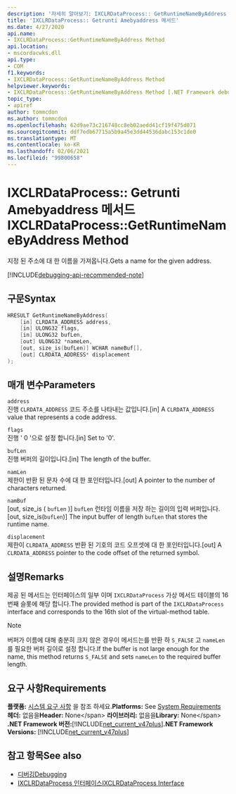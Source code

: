 ```yaml
---
description: '자세히 알아보기: IXCLRDataProcess:: GetRuntimeNameByAddress 메서드'
title: 'IXCLRDataProcess:: Getrunti Amebyaddress 메서드'
ms.date: 4/27/2020
api.name:
- IXCLRDataProcess::GetRuntimeNameByAddress Method
api.location:
- mscordacwks.dll
api.type:
- COM
f1.keywords:
- IXCLRDataProcess::GetRuntimeNameByAddress Method
helpviewer.keywords:
- IXCLRDataProcess::GetRuntimeNameByAddress Method [.NET Framework debugging]
topic_type:
- apiref
author: tommcdon
ms.author: tommcdon
ms.openlocfilehash: 62d9ae73c216748cc8eb02aedd41cf19f475d071
ms.sourcegitcommit: ddf7edb67715a5b9a45e3dd44536dabc153c1de0
ms.translationtype: MT
ms.contentlocale: ko-KR
ms.lasthandoff: 02/06/2021
ms.locfileid: "99800658"
---
```

# <a name="ixclrdataprocessgetruntimenamebyaddress-method"></a><span data-ttu-id="b9698-103">IXCLRDataProcess:: Getrunti Amebyaddress 메서드</span><span class="sxs-lookup"><span data-stu-id="b9698-103">IXCLRDataProcess::GetRuntimeNameByAddress Method</span></span>

<span data-ttu-id="b9698-104">지정 된 주소에 대 한 이름을 가져옵니다.</span><span class="sxs-lookup"><span data-stu-id="b9698-104">Gets a name for the given address.</span></span>

[!INCLUDE[debugging-api-recommended-note](../../../../includes/debugging-api-recommended-note.md)]

## <a name="syntax"></a><span data-ttu-id="b9698-105">구문</span><span class="sxs-lookup"><span data-stu-id="b9698-105">Syntax</span></span>

```cpp
HRESULT GetRuntimeNameByAddress(
    [in] CLRDATA_ADDRESS address,
    [in] ULONG32 flags,
    [in] ULONG32 bufLen,
    [out] ULONG32 *nameLen,
    [out, size_is(bufLen)] WCHAR nameBuf[],
    [out] CLRDATA_ADDRESS* displacement
);
```

## <a name="parameters"></a><span data-ttu-id="b9698-106">매개 변수</span><span class="sxs-lookup"><span data-stu-id="b9698-106">Parameters</span></span>

`address`\
<span data-ttu-id="b9698-107">진행 `CLRDATA_ADDRESS` 코드 주소를 나타내는 값입니다.</span><span class="sxs-lookup"><span data-stu-id="b9698-107">[in] A `CLRDATA_ADDRESS` value that represents a code address.</span></span>

`flags`\
<span data-ttu-id="b9698-108">진행 ' 0 '으로 설정 합니다.</span><span class="sxs-lookup"><span data-stu-id="b9698-108">[in] Set to '0'.</span></span>

`bufLen`\
<span data-ttu-id="b9698-109">진행 버퍼의 길이입니다.</span><span class="sxs-lookup"><span data-stu-id="b9698-109">[in] The length of the buffer.</span></span>

`namLen`\
<span data-ttu-id="b9698-110">제한이 반환 된 문자 수에 대 한 포인터입니다.</span><span class="sxs-lookup"><span data-stu-id="b9698-110">[out] A pointer to the number of characters returned.</span></span>

`namBuf`\
<span data-ttu-id="b9698-111">[out, size_is ( `bufLen` )] `bufLen` 런타임 이름을 저장 하는 길이의 입력 버퍼입니다.</span><span class="sxs-lookup"><span data-stu-id="b9698-111">[out, size_is(`bufLen`)] The input buffer of length `bufLen` that stores the runtime name.</span></span>

`displacement`\
<span data-ttu-id="b9698-112">제한이 `CLRDATA_ADDRESS` 반환 된 기호의 코드 오프셋에 대 한 포인터입니다.</span><span class="sxs-lookup"><span data-stu-id="b9698-112">[out] A `CLRDATA_ADDRESS` pointer to the code offset of the returned symbol.</span></span>

## <a name="remarks"></a><span data-ttu-id="b9698-113">설명</span><span class="sxs-lookup"><span data-stu-id="b9698-113">Remarks</span></span>

<span data-ttu-id="b9698-114">제공 된 메서드는 인터페이스의 일부 이며 `IXCLRDataProcess` 가상 메서드 테이블의 16 번째 슬롯에 해당 합니다.</span><span class="sxs-lookup"><span data-stu-id="b9698-114">The provided method is part of the `IXCLRDataProcess` interface and corresponds to the 16th slot of the virtual-method table.</span></span>

> [!NOTE]
> <span data-ttu-id="b9698-115">버퍼가 이름에 대해 충분히 크지 않은 경우이 메서드는를 반환 하 `S_FALSE` 고 `nameLen` 를 필요한 버퍼 길이로 설정 합니다.</span><span class="sxs-lookup"><span data-stu-id="b9698-115">If the buffer is not large enough for the name, this method returns `S_FALSE` and sets `nameLen` to the required buffer length.</span></span>

## <a name="requirements"></a><span data-ttu-id="b9698-116">요구 사항</span><span class="sxs-lookup"><span data-stu-id="b9698-116">Requirements</span></span>

<span data-ttu-id="b9698-117">**플랫폼:** [시스템 요구 사항](../../get-started/system-requirements.md) 을 참조 하세요.</span><span class="sxs-lookup"><span data-stu-id="b9698-117">**Platforms:** See [System Requirements](../../get-started/system-requirements.md)</span></span>\
<span data-ttu-id="b9698-118">**헤더:** 없음을</span><span class="sxs-lookup"><span data-stu-id="b9698-118">**Header:** None\</span></span>
<span data-ttu-id="b9698-119">**라이브러리:** 없음을</span><span class="sxs-lookup"><span data-stu-id="b9698-119">**Library:** None\</span></span>
<span data-ttu-id="b9698-120">**.NET Framework 버전:**[!INCLUDE[net_current_v47plus](../../../../includes/net-current-v47plus.md)]</span><span class="sxs-lookup"><span data-stu-id="b9698-120">**.NET Framework Versions:** [!INCLUDE[net_current_v47plus](../../../../includes/net-current-v47plus.md)]</span></span>

## <a name="see-also"></a><span data-ttu-id="b9698-121">참고 항목</span><span class="sxs-lookup"><span data-stu-id="b9698-121">See also</span></span>

- [<span data-ttu-id="b9698-122">디버깅</span><span class="sxs-lookup"><span data-stu-id="b9698-122">Debugging</span></span>](index.md)
- [<span data-ttu-id="b9698-123">IXCLRDataProcess 인터페이스</span><span class="sxs-lookup"><span data-stu-id="b9698-123">IXCLRDataProcess Interface</span></span>](ixclrdataprocess-interface.md)
